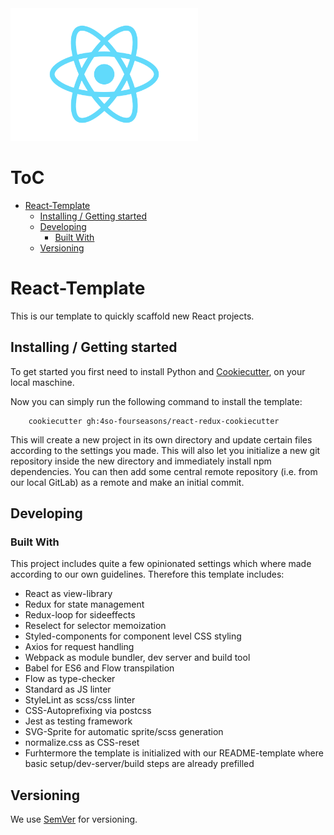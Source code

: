 <img src="img/web.png" width="300px" />

# ToC

<!-- vim-markdown-toc GFM -->

* [React-Template](#react-template)
    * [Installing / Getting started](#installing--getting-started)
    * [Developing](#developing)
        * [Built With](#built-with)
    * [Versioning](#versioning)

<!-- vim-markdown-toc -->

# React-Template

This is our template to quickly scaffold new React projects.


## Installing / Getting started

To get started you first need to install Python and [Cookiecutter](https://cookiecutter.readthedocs.io/en/latest/installation.html), on your local maschine.

Now you can simply run the following command to install the template:

```shell
    cookiecutter gh:4so-fourseasons/react-redux-cookiecutter
```

This will create a new project in its own directory and update certain files
according to the settings you made. This will also let you initialize a new git
repository inside the new directory and immediately install npm dependencies.
You can then add some central remote repository
(i.e. from our local GitLab) as a remote and make an initial commit.


## Developing

### Built With

This project includes quite a few opinionated settings which where
made according to our own guidelines. Therefore this template includes:

* React as view-library
* Redux for state management
* Redux-loop for sideeffects
* Reselect for selector memoization
* Styled-components for component level CSS styling
* Axios for request handling
* Webpack as module bundler, dev server and build tool
* Babel for ES6 and Flow transpilation
* Flow as type-checker
* Standard as JS linter
* StyleLint as scss/css linter
* CSS-Autoprefixing via postcss
* Jest as testing framework
* SVG-Sprite for automatic sprite/scss generation
* normalize.css as CSS-reset
* Furhtermore the template is initialized with our README-template where basic setup/dev-server/build steps are already prefilled


## Versioning

We use [SemVer](http://semver.org/) for versioning.
